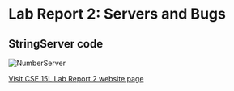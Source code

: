 Lab Report 2:  Servers and Bugs
================================


StringServer code
---------------------

![NumberServer](https://user-images.githubusercontent.com/40802485/215699115-7b5d2455-b250-4a23-8343-07bae6f7a64d.jpg)



[Visit CSE 15L Lab Report 2 website page](https://ryanc1681.github.io/cse15l-lab-reports/LabReport2.html)
